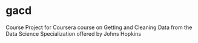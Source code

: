 gacd
====

Course Project for Coursera course on Getting and Cleaning Data from the Data Science Specialization offered by Johns Hopkins
